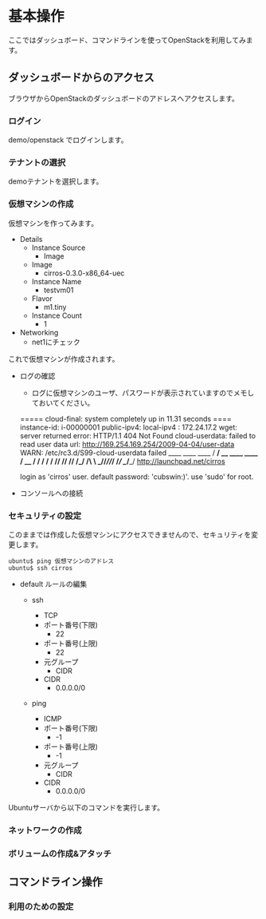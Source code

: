 # 基本操作

ここではダッシュボード、コマンドラインを使ってOpenStackを利用してみます。


## ダッシュボードからのアクセス

ブラウザからOpenStackのダッシュボードのアドレスへアクセスします。


### ログイン

demo/openstack でログインします。


### テナントの選択

demoテナントを選択します。


### 仮想マシンの作成

仮想マシンを作ってみます。

* Details
    - Instance Source
        - Image
    - Image
        - cirros-0.3.0-x86_64-uec
    - Instance Name
        - testvm01
    - Flavor
        - m1.tiny
    - Instance Count
        - 1
* Networking
    - net1にチェック


これで仮想マシンが作成されます。

* ログの確認
    * ログに仮想マシンのユーザ、パスワードが表示されていますのでメモしておいてください。


    ===== cloud-final: system completely up in 11.31 seconds ====
      instance-id: i-00000001
      public-ipv4:
      local-ipv4 : 172.24.17.2
    wget: server returned error: HTTP/1.1 404 Not Found
    cloud-userdata: failed to read user data url: http://169.254.169.254/2009-04-04/user-data
    WARN: /etc/rc3.d/S99-cloud-userdata failed
       ____               ____  ____
      / __/ __ ____ ____ / __ \/ __/
     / /__ / // __// __// /_/ /\ \ 
     \___//_//_/  /_/   \____/___/ 
      http://launchpad.net/cirros

    login as 'cirros' user. default password: 'cubswin:)'. use 'sudo' for root.


* コンソールへの接続


### セキュリティの設定

このままでは作成した仮想マシンにアクセスできませんので、セキュリティを変更します。

    ubuntu$ ping 仮想マシンのアドレス
    ubuntu$ ssh cirros

* default ルールの編集
    * ssh
        - TCP
        - ポート番号(下限)
            - 22
        - ポート番号(上限)
            - 22
        - 元グループ
            - CIDR
        - CIDR
            - 0.0.0.0/0

    * ping
        - ICMP
        - ポート番号(下限)
            - -1
        - ポート番号(上限)
            - -1
        - 元グループ
            - CIDR
        - CIDR
            - 0.0.0.0/0


Ubuntuサーバから以下のコマンドを実行します。




### ネットワークの作成



### ボリュームの作成&アタッチ


## コマンドライン操作

### 利用のための設定

### 

